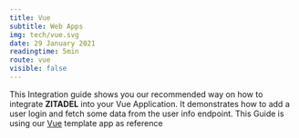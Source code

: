 ```yaml
---
title: Vue
subtitle: Web Apps
img: tech/vue.svg
date: 29 January 2021
readingtime: 5min
route: vue
visible: false
---
```


This Integration guide shows you our recommended way on how to integrate **ZITADEL** into your Vue Application.
It demonstrates how to add a user login and fetch some data from the user info endpoint.
This Guide is using our [Vue]() template app as reference